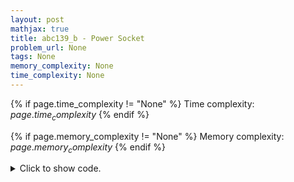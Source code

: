 ```yaml
---
layout: post
mathjax: true
title: abc139_b - Power Socket
problem_url: None
tags: None
memory_complexity: None
time_complexity: None
---
```




{% if page.time_complexity != "None" %}
Time complexity: ${{ page.time_complexity }}$
{% endif %}

{% if page.memory_complexity != "None" %}
Memory complexity: ${{ page.memory_complexity }}$
{% endif %}

<details>
<summary>
<p style="display:inline">Click to show code.</p>
</summary>
```cpp
{% raw %}
using namespace std;
using ll = long long;
using vi = vector<int>;
int main(void)
{
    int a, b;
    cin >> a >> b;
    b--;
    a--;
    cout << (a + b - 1) / a << endl;
    return 0;
}

{% endraw %}
```
</details>

